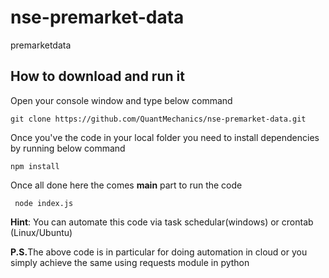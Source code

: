 # nse-premarket-data
premarketdata


## How to download and run it

Open your console window and type below command

```git clone https://github.com/QuantMechanics/nse-premarket-data.git```

Once you've the code in your local folder
you need to install dependencies by running below command

``` npm install ```


Once all done here the comes <b>main</b> part to run the code

``` node index.js```

<b>Hint</b>: You can automate this code via task schedular(windows) or crontab (Linux/Ubuntu)

<b>P.S.</b>The above code is in particular for doing automation in cloud or you simply achieve the same using requests module in python
